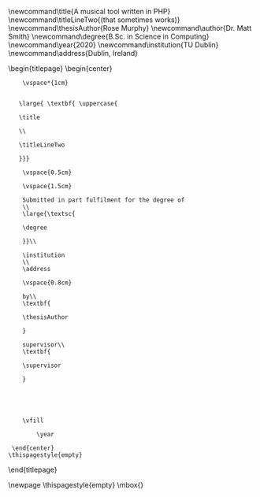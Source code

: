 \newcommand\title{A musical tool written in PHP}
\newcommand\titleLineTwo{(that sometimes works)}
\newcommand\thesisAuthor{Rose Murphy}
\newcommand\author{Dr. Matt Smith}
\newcommand\degree{B.Sc. in Science in Computing}
\newcommand\year{2020}
\newcommand\institution{TU Dublin}
\newcommand\address{Dublin, Ireland}

\begin{titlepage}
    \begin{center}
    
        \vspace*{1cm}
        

       \large{ \textbf{ \uppercase{

       \title

       \\

       \titleLineTwo

       }}}
        
        \vspace{0.5cm}
        
        \vspace{1.5cm}
 
        Submitted in part fulfilment for the degree of
        \\
        \large{\textsc{
        
        \degree
        
        }}\\
        
        \institution
        \\
        \address
        
        \vspace{0.8cm}        
         
        by\\
        \textbf{
        
        \thesisAuthor
        
        }
        
        supervisor\\
        \textbf{

        \supervisor
        
        }

       

        
        
        \vfill
  
            \year

     \end{center}
    \thispagestyle{empty}
\end{titlepage} 

\newpage
\thispagestyle{empty}
\mbox{}
